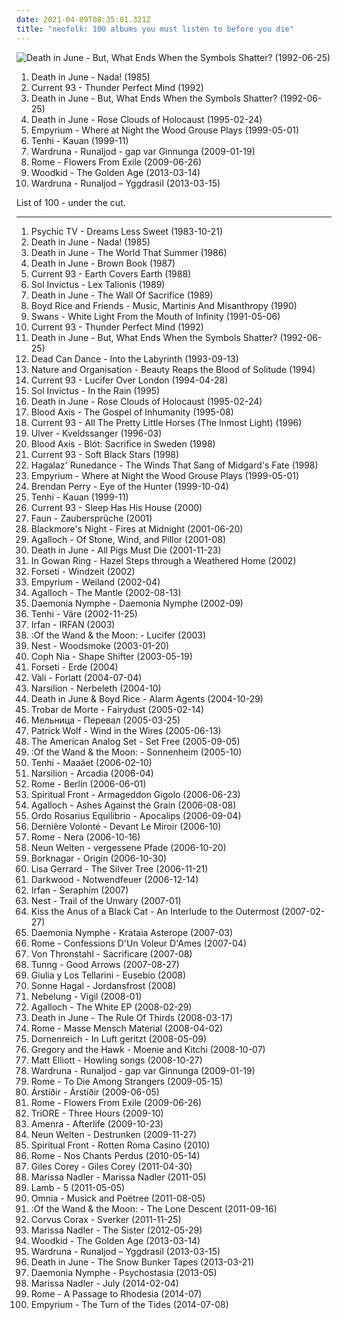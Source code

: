 ```yaml
---
date: 2021-04-09T08:35:01.321Z
title: "neofolk: 100 albums you must listen to before you die"
---
```

![Death in June - But, What Ends When the Symbols Shatter? (1992-06-25)](http://coverartarchive.org/release/01644ef1-8e69-3ada-aec3-d5ab9054eb55/28801957432-500.jpg "Death in June - But, What Ends When the Symbols Shatter? (1992-06-25)")
<ol class="albums">
<li data-cover="https://img.discogs.com/EvQPnkY-PfPnmRAxQBw53l9k05w=/fit-in/600x600/filters:strip_icc():format(jpeg):mode_rgb():quality(90)/discogs-images/R-255807-1327171740.jpeg.jpg" data-tags="neofolk" role="button">Death in June - Nada! (1985)</li>
<li data-cover="http://coverartarchive.org/release/1b5e3859-a7b4-4782-82e9-f0471f8f461e/14996550732-500.jpg" data-tags="neofolk, apocalyptic folk" role="button">Current 93 - Thunder Perfect Mind (1992)</li>
<li data-cover="http://coverartarchive.org/release/01644ef1-8e69-3ada-aec3-d5ab9054eb55/28801957432-500.jpg" data-tags="neofolk" role="button">Death in June - But, What Ends When the Symbols Shatter? (1992-06-25)</li>
<li data-cover="http://coverartarchive.org/release/3c46e60d-4448-32a2-a407-916ef35d61db/16083861520-500.jpg" data-tags="neofolk" role="button">Death in June - Rose Clouds of Holocaust (1995-02-24)</li>
<li data-cover="http://coverartarchive.org/release/c6918bbe-4343-4235-a8c5-ca6a79cf60ac/1009676795-500.jpg" data-tags="folk, acoustic, neofolk" role="button">Empyrium - Where at Night the Wood Grouse Plays (1999-05-01)</li>
<li data-cover="https://img.discogs.com/O6kMQiGCpQQW-BPjZvJsMsNmKiY=/fit-in/600x600/filters:strip_icc():format(jpeg):mode_rgb():quality(90)/discogs-images/R-612679-1138414798.jpeg.jpg" data-tags="neofolk, folk" role="button">Tenhi - Kauan (1999-11)</li>
<li data-cover="http://coverartarchive.org/release/11b2eb6b-6ecb-4cfc-b814-8ebc80dccd88/9907441763-500.jpg" data-tags="folk, dark folk, neofolk" role="button">Wardruna - Runaljod - gap var Ginnunga (2009-01-19)</li>
<li data-cover="http://coverartarchive.org/release/37ee2649-7dfb-45ad-87b3-ca77ba66d87d/17650563376-500.jpg" data-tags="neofolk" role="button">Rome - Flowers From Exile (2009-06-26)</li>
<li data-cover="http://coverartarchive.org/release/ddf07d7e-3261-481d-82b4-1bd7663ba979/2805075649-500.jpg" data-tags="indie, symphonic pop" role="button">Woodkid - The Golden Age (2013-03-14)</li>
<li data-cover="http://coverartarchive.org/release/e3b02657-913b-4580-9fff-855f0e7cb8a5/11609849261-500.jpg" data-tags="neofolk" role="button">Wardruna - Runaljod – Yggdrasil (2013-03-15)</li>
</ol>
List of 100 - under the cut.
<!-- more -->

_________________

<ol class="albums">
<li data-cover="https://img.discogs.com/XL9Mrr8GhhzlfU3RVRelI4AdTRE=/fit-in/600x600/filters:strip_icc():format(jpeg):mode_rgb():quality(90)/discogs-images/R-186371-1347897975-1349.jpeg.jpg" data-tags="holophonic" role="button">
Psychic TV - Dreams Less Sweet (1983-10-21)
</li>
<li data-cover="https://img.discogs.com/EvQPnkY-PfPnmRAxQBw53l9k05w=/fit-in/600x600/filters:strip_icc():format(jpeg):mode_rgb():quality(90)/discogs-images/R-255807-1327171740.jpeg.jpg" data-tags="neofolk" role="button">
Death in June - Nada! (1985)
</li>
<li data-cover="https://img.discogs.com/rws2a-QIJWH42SFBOu_QPXizrdY=/fit-in/600x593/filters:strip_icc():format(jpeg):mode_rgb():quality(90)/discogs-images/R-6323728-1416477270-2097.jpeg.jpg" data-tags="neofolk" role="button">
Death in June - The World That Summer (1986)
</li>
<li data-cover="http://coverartarchive.org/release/01e9ed9c-fce3-43ef-84b5-1896f316f238/20372889175-500.jpg" data-tags="neofolk" role="button">
Death in June - Brown Book (1987)
</li>
<li data-cover="http://coverartarchive.org/release/df3a605e-db31-484c-8ab6-906b1f4bc86f/3656483545-500.jpg" data-tags="neofolk" role="button">
Current 93 - Earth Covers Earth (1988)
</li>
<li data-cover="http://coverartarchive.org/release/5f3d0c51-fe57-4bb6-92f3-1a9fe79e01f2/9387690193-500.jpg" data-tags="neofolk" role="button">
Sol Invictus - Lex Talionis (1989)
</li>
<li data-cover="http://coverartarchive.org/release/ba7a93c4-bac0-460f-a7a9-9877464fc170/16083842893-500.jpg" data-tags="neofolk" role="button">
Death in June - The Wall Of Sacrifice (1989)
</li>
<li data-cover="https://img.discogs.com/jejZNdPQiHsEeQh702GmkFopPM8=/fit-in/600x600/filters:strip_icc():format(jpeg):mode_rgb():quality(90)/discogs-images/R-102340-1253471316.jpeg.jpg" data-tags="neofolk, dark folk" role="button">
Boyd Rice and Friends - Music, Martinis And Misanthropy (1990)
</li>
<li data-cover="https://img.discogs.com/WOaRMRG6fv7SVBDgiWNapcJHm0M=/fit-in/600x603/filters:strip_icc():format(jpeg):mode_rgb():quality(90)/discogs-images/R-404236-1301203330.jpeg.jpg" data-tags="post-punk" role="button">
Swans - White Light From the Mouth of Infinity (1991-05-06)
</li>
<li data-cover="http://coverartarchive.org/release/1b5e3859-a7b4-4782-82e9-f0471f8f461e/14996550732-500.jpg" data-tags="neofolk, apocalyptic folk" role="button">
Current 93 - Thunder Perfect Mind (1992)
</li>
<li data-cover="http://coverartarchive.org/release/01644ef1-8e69-3ada-aec3-d5ab9054eb55/28801957432-500.jpg" data-tags="neofolk" role="button">
Death in June - But, What Ends When the Symbols Shatter? (1992-06-25)
</li>
<li data-cover="http://coverartarchive.org/release/b0b44bb4-437e-4d97-9227-b5fc37c0f67b/3242403619-500.jpg" data-tags="ambient, gothic, ethereal" role="button">
Dead Can Dance - Into the Labyrinth (1993-09-13)
</li>
<li data-cover="http://coverartarchive.org/release/83ceca16-4978-40ff-8403-01a2459e5ada/11674104907-500.jpg" data-tags="neofolk, apocalyptic folk, dark folk" role="button">
Nature and Organisation - Beauty Reaps the Blood of Solitude (1994)
</li>
<li data-cover="https://img.discogs.com/ImB2P8vePfbBMdKbUzhH_soAh68=/fit-in/599x596/filters:strip_icc():format(jpeg):mode_rgb():quality(90)/discogs-images/R-15364886-1590346750-5953.jpeg.jpg" data-tags="neofolk, world serpent, soundtrack to the apocalypse" role="button">
Current 93 - Lucifer Over London (1994-04-28)
</li>
<li data-cover="https://img.discogs.com/6NocEXYAWtfH55ERdsSn_Qqnmw4=/fit-in/600x600/filters:strip_icc():format(jpeg):mode_rgb():quality(90)/discogs-images/R-236302-1099320591.jpg.jpg" data-tags="neofolk" role="button">
Sol Invictus - In the Rain (1995)
</li>
<li data-cover="http://coverartarchive.org/release/3c46e60d-4448-32a2-a407-916ef35d61db/16083861520-500.jpg" data-tags="neofolk" role="button">
Death in June - Rose Clouds of Holocaust (1995-02-24)
</li>
<li data-cover="http://coverartarchive.org/release/e9e0bf3e-9a94-3585-93ef-e6c1f5e0e5de/23505005206-500.jpg" data-tags="martial industrial, neofolk" role="button">
Blood Axis - The Gospel of Inhumanity (1995-08)
</li>
<li data-cover="http://coverartarchive.org/release/0d93c164-e6ce-31b5-a10c-460863c289b0/3669254921-500.jpg" data-tags="current93" role="button">
Current 93 - All The Pretty Little Horses (The Inmost Light) (1996)
</li>
<li data-cover="http://coverartarchive.org/release/cd7a8fc4-9ef2-4f9f-b47f-2d6c3ac421ea/25356747530-500.jpg" data-tags="folk" role="button">
Ulver - Kveldssanger (1996-03)
</li>
<li data-cover="https://img.discogs.com/GYlZhKVercc-BlLlo5TsTFnc9Cc=/fit-in/600x525/filters:strip_icc():format(jpeg):mode_rgb():quality(90)/discogs-images/R-60652-1172006742.jpeg.jpg" data-tags="neofolk" role="button">
Blood Axis - Blót: Sacrifice in Sweden (1998)
</li>
<li data-cover="http://coverartarchive.org/release/ce037097-b68d-4bbb-8d17-476fc82ebde3/3613013207-500.jpg" data-tags="piano, melancholic" role="button">
Current 93 - Soft Black Stars (1998)
</li>
<li data-cover="http://coverartarchive.org/release/a4cb04da-80b6-4dc7-b837-b13e328379f3/14494577190-500.jpg" data-tags="neofolk" role="button">
Hagalaz' Runedance - The Winds That Sang of Midgard's Fate (1998)
</li>
<li data-cover="http://coverartarchive.org/release/c6918bbe-4343-4235-a8c5-ca6a79cf60ac/1009676795-500.jpg" data-tags="folk, acoustic, neofolk" role="button">
Empyrium - Where at Night the Wood Grouse Plays (1999-05-01)
</li>
<li data-cover="https://img.discogs.com/-uNk7sCgxoW2qh6kG2-cfPPUKU8=/fit-in/598x600/filters:strip_icc():format(jpeg):mode_rgb():quality(90)/discogs-images/R-175249-1155303783.jpeg.jpg" data-tags="darkwave" role="button">
Brendan Perry - Eye of the Hunter (1999-10-04)
</li>
<li data-cover="https://img.discogs.com/O6kMQiGCpQQW-BPjZvJsMsNmKiY=/fit-in/600x600/filters:strip_icc():format(jpeg):mode_rgb():quality(90)/discogs-images/R-612679-1138414798.jpeg.jpg" data-tags="neofolk, folk" role="button">
Tenhi - Kauan (1999-11)
</li>
<li data-cover="http://coverartarchive.org/release/c5e4351e-fafd-3066-81a3-71e1cffd2133/3617687903-500.jpg" data-tags="neofolk, apocalyptic folk" role="button">
Current 93 - Sleep Has His House (2000)
</li>
<li data-cover="http://coverartarchive.org/release/d9fe2864-79d8-458d-ba72-dd0fdd1bddd2/12560334585-500.jpg" data-tags="medieval" role="button">
Faun - Zaubersprüche (2001)
</li>
<li data-cover="http://coverartarchive.org/release/3e8c9658-be99-47a8-9b32-f49591b56fec/2628868943-500.jpg" data-tags="folk rock, folk, an danzza" role="button">
Blackmore's Night - Fires at Midnight (2001-06-20)
</li>
<li data-cover="http://coverartarchive.org/release/7a94f7ba-bba7-417f-87ca-ac29e63d6aba/11562848487-500.jpg" data-tags="doom metal, black metal, folk metal" role="button">
Agalloch - Of Stone, Wind, and Pillor (2001-08)
</li>
<li data-cover="http://coverartarchive.org/release/21fc81a5-dd05-459c-b528-f25a1044d395/16084072468-500.jpg" data-tags="noise, experimental" role="button">
Death in June - All Pigs Must Die (2001-11-23)
</li>
<li data-cover="http://coverartarchive.org/release/966b9b3e-cd34-4f2d-ad4c-f2f371bb0e5d/28482190012-500.jpg" data-tags="medieval, folk, neofolk" role="button">
In Gowan Ring - Hazel Steps through a Weathered Home (2002)
</li>
<li data-cover="https://img.discogs.com/CRhK6GqtxGF43CLUQC24ixKS_3o=/fit-in/600x522/filters:strip_icc():format(jpeg):mode_rgb():quality(90)/discogs-images/R-341175-1324893723.jpeg.jpg" data-tags="neofolk" role="button">
Forseti - Windzeit (2002)
</li>
<li data-cover="http://coverartarchive.org/release/370bd996-a648-4b02-ad41-083df8a208cb/12560286434-500.jpg" data-tags="neofolk, folk, dark folk" role="button">
Empyrium - Weiland (2002-04)
</li>
<li data-cover="http://coverartarchive.org/release/7ac99528-77a9-3624-84b7-3400f6f56e47/22056699402-500.jpg" data-tags="folk metal, doom metal" role="button">
Agalloch - The Mantle (2002-08-13)
</li>
<li data-cover="http://coverartarchive.org/release/e1df1c3e-2db3-4842-88d1-3c7e2d8adaef/1772855366-500.jpg" data-tags="greek, folk, ethereal, neofolk" role="button">
Daemonia Nymphe - Daemonia Nymphe (2002-09)
</li>
<li data-cover="https://img.discogs.com/W_PczOtxToSZWZBBjGocvpU70iM=/fit-in/458x400/filters:strip_icc():format(jpeg):mode_rgb():quality(90)/discogs-images/R-463740-1117243587.jpg.jpg" data-tags="folk" role="button">
Tenhi - Väre (2002-11-25)
</li>
<li data-cover="http://coverartarchive.org/release/2dec60d0-00a4-4ffd-ae4b-69e86f0601dc/2788181181-500.jpg" data-tags="fantasy, ethereal, darkwave, world fusion, female vocalists" role="button">
Irfan - IRFAN (2003)
</li>
<li data-cover="http://coverartarchive.org/release/6cb711bf-4dff-4e74-9741-9c99b0828ef5/2255220612-500.jpg" data-tags="neofolk, ritual ambient, apocalyptic folk, neo-folk" role="button">
:Of the Wand & the Moon: - Lucifer (2003)
</li>
<li data-cover="http://coverartarchive.org/release/05344da8-e3ed-4cb8-81c4-31f0047ba49f/1122321617-500.jpg" data-tags="neofolk" role="button">
Nest - Woodsmoke (2003-01-20)
</li>
<li data-cover="https://img.discogs.com/qXiOUh6dhOACILEM8aAt_y9mAZM=/fit-in/600x588/filters:strip_icc():format(jpeg):mode_rgb():quality(90)/discogs-images/R-144685-1224097181.jpeg.jpg" data-tags="dark ambient, neofolk" role="button">
Coph Nia - Shape Shifter (2003-05-19)
</li>
<li data-cover="https://img.discogs.com/QLrr0vojulqZJWgpF7u7P42XiyI=/fit-in/587x509/filters:strip_icc():format(jpeg):mode_rgb():quality(90)/discogs-images/R-442914-1129378519.jpeg.jpg" data-tags="neofolk" role="button">
Forseti - Erde (2004)
</li>
<li data-cover="https://img.discogs.com/9iTqhcnCflow8WGesAyFYUyyUYA=/fit-in/431x600/filters:strip_icc():format(jpeg):mode_rgb():quality(90)/discogs-images/R-750037-1154971410.jpeg.jpg" data-tags="neofolk" role="button">
Vàli - Forlatt (2004-07-04)
</li>
<li data-cover="http://coverartarchive.org/release/e9c2cfe9-e692-41e1-b0d7-97671d1f84be/22011480631-500.jpg" data-tags="fantasy, ethereal" role="button">
Narsilion - Nerbeleth (2004-10)
</li>
<li data-cover="http://coverartarchive.org/release/eef84711-da0a-41b4-b2e9-a6e5fae95155/21078918413-500.jpg" data-tags="neofolk" role="button">
Death in June & Boyd Rice - Alarm Agents (2004-10-29)
</li>
<li data-cover="https://img.discogs.com/aR-NBf345D0EAAF4K5Dq4OB4w9o=/fit-in/600x534/filters:strip_icc():format(jpeg):mode_rgb():quality(90)/discogs-images/R-801483-1200479401.jpeg.jpg" data-tags="ethereal, fantasy, neofolk" role="button">
Trobar de Morte - Fairydust (2005-02-14)
</li>
<li data-cover="http://coverartarchive.org/release/637dca39-d103-447a-a115-bab41d7a5e2c/27801445252-500.jpg" data-tags="folk, folk rock" role="button">
Мельница - Перевал (2005-03-25)
</li>
<li data-cover="https://via.placeholder.com/450" data-tags="indie, singer-songwriter, british" role="button">
Patrick Wolf - Wind in the Wires (2005-06-13)
</li>
<li data-cover="https://img.discogs.com/uxAmDmLeGzRu0zUc3oytck0GGyw=/fit-in/180x180/filters:strip_icc():format(jpeg):mode_rgb():quality(90)/discogs-images/R-512261-1125939359.jpeg.jpg" data-tags="indie" role="button">
The American Analog Set - Set Free (2005-09-05)
</li>
<li data-cover="http://coverartarchive.org/release/deb79a3b-30dd-4d74-90ab-dbd599537fca/9259560840-500.jpg" data-tags="apocalyptic folk" role="button">
:Of the Wand & the Moon: - Sonnenheim (2005-10)
</li>
<li data-cover="http://coverartarchive.org/release/c084ab51-54b2-41a5-8fb6-106c62773192/3426121317-500.jpg" data-tags="folk, dark folk" role="button">
Tenhi - Maaäet (2006-02-10)
</li>
<li data-cover="https://img.discogs.com/68m0_-Q770-uAHqgj9CiEAkXAew=/fit-in/400x538/filters:strip_icc():format(jpeg):mode_rgb():quality(90)/discogs-images/R-1064184-1189339453.jpeg.jpg" data-tags="ethereal, darkwave, neofolk" role="button">
Narsilion - Arcadia (2006-04)
</li>
<li data-cover="http://coverartarchive.org/release/383fa65b-391b-4e76-989c-8bad2542f29f/2114522508-500.jpg" data-tags="neofolk, martial industrial" role="button">
Rome - Berlin (2006-06-01)
</li>
<li data-cover="http://coverartarchive.org/release/a1e9ae9f-1c48-4ea7-9098-344442548807/2850451984-500.jpg" data-tags="neofolk" role="button">
Spiritual Front - Armageddon Gigolo (2006-06-23)
</li>
<li data-cover="http://coverartarchive.org/release/b943e89a-2ae7-4cce-940a-c434c4f068cf/19071273840-500.jpg" data-tags="doom metal, folk metal, progressive metal" role="button">
Agalloch - Ashes Against the Grain (2006-08-08)
</li>
<li data-cover="http://coverartarchive.org/release/2e2686d9-1109-49b8-8345-e1723acc018b/6133947829-500.jpg" data-tags="neofolk, apocalyptic folk" role="button">
Ordo Rosarius Equilibrio - Apocalips (2006-09-04)
</li>
<li data-cover="http://coverartarchive.org/release/0d980feb-27e5-4e8e-8f08-58e84563e294/5879458271-500.jpg" data-tags="neofolk, martial industrial" role="button">
Dernière Volonté - Devant Le Miroir (2006-10)
</li>
<li data-cover="http://coverartarchive.org/release/3c058ac6-7b93-4996-af7d-6ba2b2afb6df/18075146308-500.jpg" data-tags="neofolk" role="button">
Rome - Nera (2006-10-16)
</li>
<li data-cover="http://coverartarchive.org/release/2e31f4ff-d70f-44f2-a213-454229b6f8e0/26471075091-500.jpg" data-tags="neofolk, folk" role="button">
Neun Welten - vergessene Pfade (2006-10-20)
</li>
<li data-cover="http://coverartarchive.org/release/3e4ab90e-91c3-4b9c-8a05-9b79b3475af5/19143971144-500.jpg" data-tags="folk metal" role="button">
Borknagar - Origin (2006-10-30)
</li>
<li data-cover="http://coverartarchive.org/release/35fbd275-fdc3-4450-9b34-e05c5d93bef0/7597192789-500.jpg" data-tags="ambient, female vocalists, new age" role="button">
Lisa Gerrard - The Silver Tree (2006-11-21)
</li>
<li data-cover="http://coverartarchive.org/release/8c026b5c-643e-421c-b4c8-e1c67c5b60b2/14841095858-500.jpg" data-tags="neofolk" role="button">
Darkwood - Notwendfeuer (2006-12-14)
</li>
<li data-cover="http://coverartarchive.org/release/ac9ff732-814f-4c91-87eb-acc311c80c7d/2044549867-500.jpg" data-tags="ethereal, female vocalists" role="button">
Irfan - Seraphim (2007)
</li>
<li data-cover="http://coverartarchive.org/release/ae23e3f2-2b7b-4680-aa1e-b2c78fc18d00/3104771405-500.jpg" data-tags="ambient" role="button">
Nest - Trail of the Unwary (2007-01)
</li>
<li data-cover="http://coverartarchive.org/release/ee1226f9-74a1-42c6-bf22-26be859de1fc/6043097976-500.jpg" data-tags="neofolk, dark folk" role="button">
Kiss the Anus of a Black Cat - An Interlude to the Outermost (2007-02-27)
</li>
<li data-cover="http://coverartarchive.org/release/862b2b2c-edb9-4c36-8f87-3ce6699bf233/1772915989-500.jpg" data-tags="folk, neofolk" role="button">
Daemonia Nymphe - Krataia Asterope (2007-03)
</li>
<li data-cover="http://coverartarchive.org/release/20209780-beb1-45fe-b4b6-bfa6c8bd769e/2114457914-500.jpg" data-tags="neofolk, martial industrial" role="button">
Rome - Confessions D'Un Voleur D'Ames (2007-04)
</li>
<li data-cover="https://img.discogs.com/OHVVvDtPsXQn2onujpWjDtvHNDo=/fit-in/600x614/filters:strip_icc():format(jpeg):mode_rgb():quality(90)/discogs-images/R-959724-1464809862-5887.jpeg.jpg" data-tags="neofolk, martial industrial" role="button">
Von Thronstahl - Sacrificare (2007-08)
</li>
<li data-cover="https://img.discogs.com/crc20hbBkQlhL5XwjsZCtvlj4sk=/fit-in/600x600/filters:strip_icc():format(jpeg):mode_rgb():quality(90)/discogs-images/R-1059879-1406310327-3283.jpeg.jpg" data-tags="folktronica" role="button">
Tunng - Good Arrows (2007-08-27)
</li>
<li data-cover="https://img.discogs.com/YClRmf-iLk3WIZudmv53KedPEf4=/fit-in/400x357/filters:strip_icc():format(jpeg):mode_rgb():quality(90)/discogs-images/R-2734356-1298628964.jpeg.jpg" data-tags="spanish, neofolk, bacelona" role="button">
Giulia y Los Tellarini - Eusebio (2008)
</li>
<li data-cover="https://img.discogs.com/V1sbCEKYBxkB78cBTCTmUFgoGSA=/fit-in/400x400/filters:strip_icc():format(jpeg):mode_rgb():quality(90)/discogs-images/R-1232798-1433908070-5713.jpeg.jpg" data-tags="neofolk" role="button">
Sonne Hagal - Jordansfrost (2008)
</li>
<li data-cover="http://coverartarchive.org/release/166de9b3-064a-49b7-bc90-65a262048aec/3024132016-500.jpg" data-tags="neofolk" role="button">
Nebelung - Vigil (2008-01)
</li>
<li data-cover="http://coverartarchive.org/release/ea4a5386-438d-4b1c-9c88-ef99e88944b1/21895396089-500.jpg" data-tags="neofolk" role="button">
Agalloch - The White EP (2008-02-29)
</li>
<li data-cover="http://coverartarchive.org/release/db0f92c2-1859-44cd-9214-273681f3c35f/16084347285-500.jpg" data-tags="neofolk" role="button">
Death in June - The Rule Of Thirds (2008-03-17)
</li>
<li data-cover="http://coverartarchive.org/release/3dbd7f00-e950-4229-9622-bb7c4081e505/2114489033-500.jpg" data-tags="neofolk" role="button">
Rome - Masse Mensch Material (2008-04-02)
</li>
<li data-cover="https://img.discogs.com/VnSx4VtI22KtJG4Arlr7ICn7AKc=/fit-in/172x176/filters:strip_icc():format(jpeg):mode_rgb():quality(90)/discogs-images/R-1329884-1210159480.jpeg.jpg" data-tags="neofolk" role="button">
Dornenreich - In Luft geritzt (2008-05-09)
</li>
<li data-cover="https://img.discogs.com/l3Al6RIdg26l2hV2FEujftK1ttE=/fit-in/350x350/filters:strip_icc():format(jpeg):mode_rgb():quality(90)/discogs-images/R-1470791-1222156904.jpeg.jpg" data-tags="indie, folk" role="button">
Gregory and the Hawk - Moenie and Kitchi (2008-10-07)
</li>
<li data-cover="http://coverartarchive.org/release/ae954b72-41c8-4984-b9a9-63b53030d1d0/2471701414-500.jpg" data-tags="slowcore, neofolk, dark folk, 00s, neo folk, fancy album covers, monochrome album covers, vintage album covers, psychedelic album covers,  dark folk" role="button">
Matt Elliott - Howling songs (2008-10-27)
</li>
<li data-cover="http://coverartarchive.org/release/11b2eb6b-6ecb-4cfc-b814-8ebc80dccd88/9907441763-500.jpg" data-tags="folk, dark folk, neofolk" role="button">
Wardruna - Runaljod - gap var Ginnunga (2009-01-19)
</li>
<li data-cover="http://coverartarchive.org/release/83d32226-8717-452e-83a2-04ba8d198954/28119111450-500.jpg" data-tags="neofolk, martial industrial, luxemburg, trisol, oh my god its full of win" role="button">
Rome - To Die Among Strangers (2009-05-15)
</li>
<li data-cover="https://img.discogs.com/lubA2__u5aBC8WX6E8H5HjuK0lk=/fit-in/600x540/filters:strip_icc():format(jpeg):mode_rgb():quality(90)/discogs-images/R-3872190-1434906851-8198.jpeg.jpg" data-tags="acoustic, icelandic, neofolk" role="button">
Árstíðir - Árstíðir (2009-06-05)
</li>
<li data-cover="http://coverartarchive.org/release/37ee2649-7dfb-45ad-87b3-ca77ba66d87d/17650563376-500.jpg" data-tags="neofolk" role="button">
Rome - Flowers From Exile (2009-06-26)
</li>
<li data-cover="http://coverartarchive.org/release/c128ffe8-5808-3af9-af74-5bcda1c96b16/1827905959-500.jpg" data-tags="neofolk" role="button">
TriORE - Three Hours (2009-10)
</li>
<li data-cover="http://coverartarchive.org/release/efda4f32-9987-4ddc-b18e-2dd60d854d7c/16679327312-500.jpg" data-tags="sadcore, neofolk, loved albums, cover art" role="button">
Amenra - Afterlife (2009-10-23)
</li>
<li data-cover="http://coverartarchive.org/release/b037ecc8-45fa-43c1-bf9a-30c4934b3aed/3104789300-500.jpg" data-tags="neofolk, neo folk" role="button">
Neun Welten - Destrunken (2009-11-27)
</li>
<li data-cover="http://coverartarchive.org/release/35e971a2-e18c-4b6e-a3ad-b95f97ddfb12/17884657195-500.jpg" data-tags="neofolk" role="button">
Spiritual Front - Rotten Roma Casino (2010)
</li>
<li data-cover="http://coverartarchive.org/release/95e0de82-9967-452c-8678-0e3f820d7186/2114359429-500.jpg" data-tags="neofolk" role="button">
Rome - Nos Chants Perdus (2010-05-14)
</li>
<li data-cover="http://coverartarchive.org/release/945d7382-e187-454c-bbf9-09abe4404772/4804497131-500.jpg" data-tags="dark folk, slowcore" role="button">
Giles Corey - Giles Corey (2011-04-30)
</li>
<li data-cover="http://coverartarchive.org/release/01e24c22-607e-4c9b-aee9-e778e81c9764/3020507337-500.jpg" data-tags="dream pop, ethereal, dream folk" role="button">
Marissa Nadler - Marissa Nadler (2011-05)
</li>
<li data-cover="https://img.discogs.com/k6GSepsSgm97Wisu_IFjMiOn13k=/fit-in/600x542/filters:strip_icc():format(jpeg):mode_rgb():quality(90)/discogs-images/R-2885535-1305654265.jpeg.jpg" data-tags="trip hop" role="button">
Lamb - 5 (2011-05-05)
</li>
<li data-cover="http://coverartarchive.org/release/fa617364-8f26-41ef-89d6-13096c767649/2125149811-500.jpg" data-tags="folk, neofolk" role="button">
Omnia - Musick and Poëtree (2011-08-05)
</li>
<li data-cover="http://coverartarchive.org/release/185b1da0-5c07-4892-bb20-fee4642650c6/9259617885-500.jpg" data-tags="neofolk, dark folk" role="button">
:Of the Wand & the Moon: - The Lone Descent (2011-09-16)
</li>
<li data-cover="http://coverartarchive.org/release/a57a5da9-390d-493a-913f-9757d5d35d81/16110977905-500.jpg" data-tags="pagan folk" role="button">
Corvus Corax - Sverker (2011-11-25)
</li>
<li data-cover="https://img.discogs.com/6K6vayQ-5-CYTP1eqZtL3_szf9c=/fit-in/570x570/filters:strip_icc():format(jpeg):mode_rgb():quality(90)/discogs-images/R-3608524-1337203906-8071.jpeg.jpg" data-tags="folk, singer-songwriter, dream folk" role="button">
Marissa Nadler - The Sister (2012-05-29)
</li>
<li data-cover="http://coverartarchive.org/release/ddf07d7e-3261-481d-82b4-1bd7663ba979/2805075649-500.jpg" data-tags="indie, symphonic pop" role="button">
Woodkid - The Golden Age (2013-03-14)
</li>
<li data-cover="http://coverartarchive.org/release/e3b02657-913b-4580-9fff-855f0e7cb8a5/11609849261-500.jpg" data-tags="neofolk" role="button">
Wardruna - Runaljod – Yggdrasil (2013-03-15)
</li>
<li data-cover="http://coverartarchive.org/release/234f3475-fcbe-4062-b632-d097e5e0da09/16084359384-500.jpg" data-tags="acoustic, neofolk" role="button">
Death in June - The Snow Bunker Tapes (2013-03-21)
</li>
<li data-cover="http://coverartarchive.org/release/51be17ad-a48c-4396-bc41-34e32bfc84d9/6527703449-500.jpg" data-tags="neofolk, greek, pagan" role="button">
Daemonia Nymphe - Psychostasia (2013-05)
</li>
<li data-cover="http://coverartarchive.org/release/1c10ba34-278b-48fc-9ab6-0c2a74340383/6567257508-500.jpg" data-tags="singer-songwriter, dream pop, ethereal" role="button">
Marissa Nadler - July (2014-02-04)
</li>
<li data-cover="http://coverartarchive.org/release/b10edb21-6597-419d-b585-90f7c5510c64/18289211918-500.jpg" data-tags="neofolk" role="button">
Rome - A Passage to Rhodesia (2014-07)
</li>
<li data-cover="http://coverartarchive.org/release/6047d3d4-0a51-4f74-bc62-b50b49cb62eb/7815371122-500.jpg" data-tags="doom metal, melancholic" role="button">
Empyrium - The Turn of the Tides (2014-07-08)
</li>
</ol>